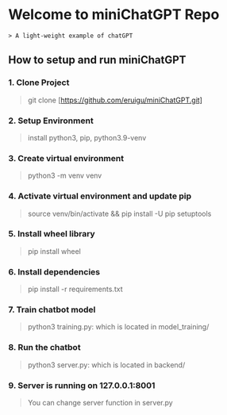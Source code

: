 # Welcome to miniChatGPT Repo

    > A light-weight example of chatGPT

## How to setup and run miniChatGPT

### 1. Clone Project

   > git clone [https://github.com/eruigu/miniChatGPT.git]

### 2. Setup Environment

   > install python3, pip, python3.9-venv

### 3. Create virtual environment

   > python3 -m venv venv

### 4. Activate virtual environment and update pip

   > source venv/bin/activate && pip install -U pip setuptools

### 5. Install wheel library

   > pip install wheel

### 6. Install dependencies

   > pip install -r requirements.txt

### 7. Train chatbot model

   > python3 training.py: which is located in model_training/

### 8. Run the chatbot

   > python3 server.py: which is located in backend/

### 9. Server is running on 127.0.0.1:8001

   > You can change server function in server.py
